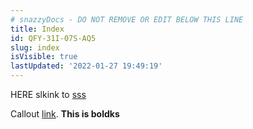 ```yaml
---
# snazzyDocs - DO NOT REMOVE OR EDIT BELOW THIS LINE
title: Index
id: QFY-31I-07S-AQ5
slug: index
isVisible: true
lastUpdated: '2022-01-27 19:49:19'
---
```

HERE slkink to [sss](http:#?target=UDM-1BK3-VHV-FXT)

<div class="sd-callout" data-callout-type="tip">Callout <a href="https://yahoo.com" target="_blank" rel="noopener noreferrer nofollow">link</a>. <strong>This is boldks</strong></div>
